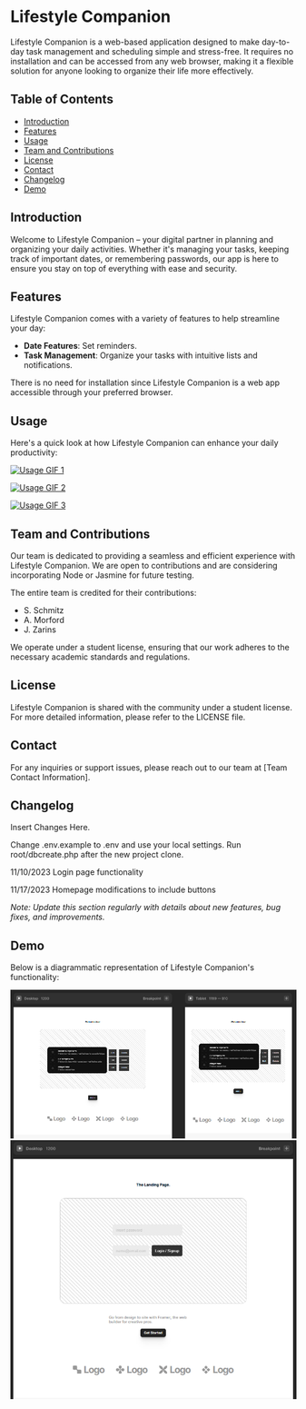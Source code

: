 # Lifestyle Companion

Lifestyle Companion is a web-based application designed to make day-to-day task management and scheduling simple and stress-free. It requires no installation and can be accessed from any web browser, making it a flexible solution for anyone looking to organize their life more effectively.

## Table of Contents
- [Introduction](#introduction)
- [Features](#features)
- [Usage](#usage)
- [Team and Contributions](#team-and-contributions)
- [License](#license)
- [Contact](#contact)
- [Changelog](#changelog)
- [Demo](#demo)

## Introduction
Welcome to Lifestyle Companion – your digital partner in planning and organizing your daily activities. Whether it's managing your tasks, keeping track of important dates, or remembering passwords, our app is here to ensure you stay on top of everything with ease and security.

## Features
Lifestyle Companion comes with a variety of features to help streamline your day:
- **Date Features**: Set reminders.
- **Task Management**: Organize your tasks with intuitive lists and notifications.

There is no need for installation since Lifestyle Companion is a web app accessible through your preferred browser.

## Usage
Here's a quick look at how Lifestyle Companion can enhance your daily productivity:

[![Usage GIF 1](assets/images/Screenshot_2023-11-21_182621.png)](https://github.com/JZarins2324/itcapstone_lifestyleapp/blob/main/assets/images/Screenshot%202023-11-21%20182621.png)

[![Usage GIF 2](assets/images/Screenshot_2023-11-21_182646.png)](https://github.com/JZarins2324/itcapstone_lifestyleapp/blob/main/assets/images/Screenshot%202023-11-21%20182646.png)

[![Usage GIF 3](assets/images/Screenshot_2023-11-21_182713.png)](https://github.com/JZarins2324/itcapstone_lifestyleapp/blob/main/assets/images/Screenshot%202023-11-21%20182713.png)


## Team and Contributions
Our team is dedicated to providing a seamless and efficient experience with Lifestyle Companion. We are open to contributions and are considering incorporating Node or Jasmine for future testing.

The entire team is credited for their contributions:
- S. Schmitz
- A. Morford
- J. Zarins

We operate under a student license, ensuring that our work adheres to the necessary academic standards and regulations.

## License
Lifestyle Companion is shared with the community under a student license. For more detailed information, please refer to the LICENSE file.

## Contact
For any inquiries or support issues, please reach out to our team at [Team Contact Information].

## Changelog
Insert Changes Here.

Change .env.example to .env and use your local settings. Run root/dbcreate.php after the new project clone.

11/10/2023 Login page functionality

11/17/2023 Homepage modifications to include buttons

*Note: Update this section regularly with details about new features, bug fixes, and improvements.*

## Demo
Below is a diagrammatic representation of Lifestyle Companion's functionality:

[![Demo Diagram](assets/images/Capstone_Image.png)](https://github.com/JZarins2324/itcapstone_lifestyleapp/blob/main/assets/images/Capstone%20Image.PNG)
[![Demo Diagram](assets/images/appLogin.png)](https://github.com/JZarins2324/itcapstone_lifestyleapp/blob/main/assets/images/appLogin.PNG)
